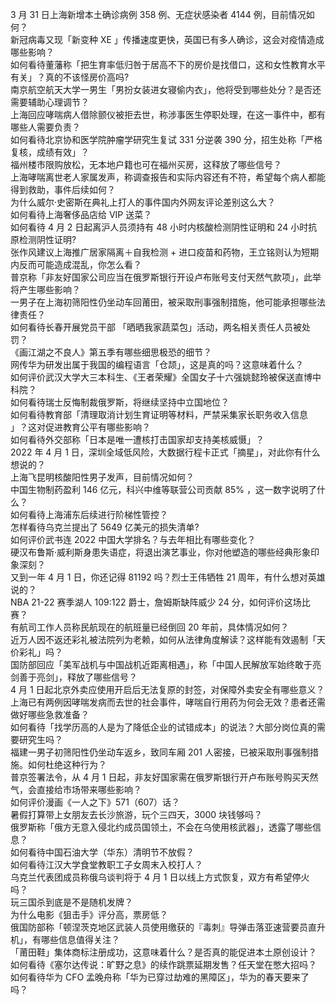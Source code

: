 3 月 31 日上海新增本土确诊病例 358 例、无症状感染者 4144 例，目前情况如何？  
新冠病毒又现「新变种 XE 」传播速度更快，英国已有多人确诊，这会对疫情造成哪些影响？  
如何看待董藩称「把生育率低归咎于居高不下的房价是找借口，这和女性教育水平有关」？真的不该怪房价高吗?  
南京航空航天大学一男生「男扮女装进女寝偷内衣」，他将受到哪些处分？是否还需要辅助心理调节？  
上海回应哮喘病人借除颤仪被拒去世，称涉事医生停职处理，在这一事件中，都有哪些人需要负责？  
如何看待北京协和医学院肿瘤学研究生复试 331 分逆袭 390 分，招生处称「严格复核，成绩有效」？  
福州楼市限购放松，无本地户籍也可在福州买房，这释放了哪些信号？  
上海哮喘离世老人家属发声，称调查报告和实际内容还有不符，希望每个病人都能得到救助，事件后续如何？  
为什么威尔·史密斯在典礼上打人的事件国内外网友评论差别这么大？  
如何看待上海奢侈品店给 VIP 送菜？  
如何看待 4 月 2 日起离沪人员须持有 48 小时内核酸检测阴性证明和 24 小时抗原检测阴性证明?  
张作风建议上海推广居家隔离＋自我检测 + 进口疫苗和药物，王立铭则认为短期内反而可能造成混乱，你怎么看？  
普京称「非友好国家公司应当在俄罗斯银行开设卢布账号支付天然气款项」，此举将产生哪些影响？  
一男子在上海初筛阳性仍坐动车回莆田，被采取刑事强制措施，他可能承担哪些法律责任？  
如何看待长春开展党员干部 「晒晒我家蔬菜包」活动，两名相关责任人员被处罚？  
《画江湖之不良人》第五季有哪些细思极恐的细节？  
网传华为研发出属于我国的编程语言「仓颉」，这是真的吗？这意味着什么？  
如何评价武汉大学大三本科生、《王者荣耀》全国女子十六强姚懿玲被保送直博中科院？  
如何看待瑞士反悔制裁俄罗斯，将继续坚持中立国地位？  
如何看待教育部「清理取消计划生育证明等材料，严禁采集家长职务收入信息 」？这对促进教育公平有哪些影响？  
如何看待外交部称「日本是唯一遭核打击国家却支持美核威慑」？  
2022 年 4 月 1 日，深圳全域低风险，大数据行程卡正式「摘星」，对此你有什么想说的？  
上海飞昆明核酸阳性男子发声，目前情况如何？  
中国生物制药盈利 146 亿元，科兴中维等联营公司贡献 85% ，这一数字说明了什么？  
如何看待上海浦东后续进行阶梯性管控？  
怎样看待乌克兰提出了 5649 亿美元的损失清单?  
如何评价武书连 2022 中国大学排名？与去年相比有哪些变化？  
硬汉布鲁斯·威利斯身患失语症，将退出演艺事业，你对他塑造的哪些经典形象印象深刻？  
又到一年 4 月 1 日，你还记得 81192 吗？烈士王伟牺牲 21 周年，有什么想对英雄说的？  
NBA 21-22 赛季湖人 109:122 爵士，詹姆斯缺阵威少 24 分，如何评价这场比赛？  
有航司工作人员称民航现在的航班量已经倒回 20 年前，具体情况如何？  
近万人因不返还彩礼被法院列为老赖，如何从法律角度解读？这样能有效遏制「天价彩礼」吗？  
国防部回应「美军战机与中国战机近距离相遇」，称「中国人民解放军始终敢于亮剑善于亮剑」，释放了哪些信号？  
4 月 1 日起北京外卖应使用开启后无法复原的封签，对保障外卖安全有哪些意义？  
上海已有两例因哮喘发病而去世的社会事件，哮喘自行用药为何会无效？患者还需做好哪些急救准备？  
如何看待「找学历高的人是为了降低企业的试错成本」的说法？大部分岗位真的需要研究生吗？  
福建一男子初筛阳性仍坐动车返乡，致同车厢 201 人密接，已被采取刑事强制措施。如何杜绝这种行为？  
普京签署法令，从 4 月 1 日起，非友好国家需在俄罗斯银行开卢布账号购买天然气，会直接给市场带来哪些影响？  
如何评价漫画《一人之下》571（607）话？  
暑假打算带上女朋友去长沙旅游，玩个三四天，3000 块钱够吗？  
俄罗斯称「俄方无意入侵北约成员国领土，不会在乌使用核武器」，透露了哪些信息？  
如何看待中国石油大学（华东）清明节不放假？  
如何看待江汉大学食堂教职工子女周末入校打人？  
乌克兰代表团成员称俄乌谈判将于 4 月 1 日以线上方式恢复，双方有希望停火吗？  
玩三国杀到底是不是随机发牌？  
为什么电影《狙击手》评分高，票房低？  
俄国防部称「顿涅茨克地区武装人员使用缴获的『毒刺』导弹击落亚速营要员直升机」，有哪些信息值得关注？  
「莆田鞋」集体商标注册成功，这意味着什么？是否真的能促进本土原创设计？  
如何看待《塞尔达传说：旷野之息》的续作跳票延期发售？任天堂在憋大招吗？  
如何看待华为 CFO 孟晚舟称「华为已穿过劫难的黑障区」，华为的春天要来了吗？  
